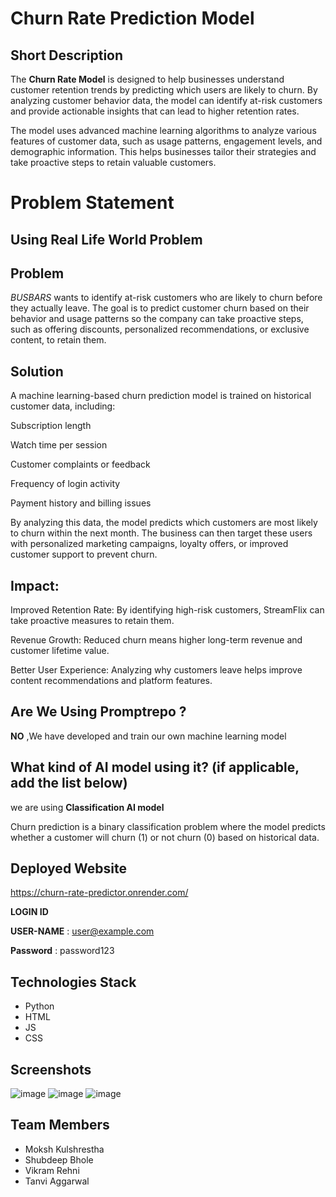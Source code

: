 
# Churn Rate Prediction Model 

## Short Description 
The **Churn Rate Model** is designed to help businesses understand customer retention trends by predicting which users are likely to churn. By analyzing customer behavior data, the model can identify at-risk customers and provide actionable insights that can lead to higher retention rates.

The model uses advanced machine learning algorithms to analyze various features of customer data, such as usage patterns, engagement levels, and demographic information. This helps businesses tailor their strategies and take proactive steps to retain valuable customers.



# Problem Statement
## Using Real Life World Problem 
## Problem
*BUSBARS* wants to identify at-risk customers who are likely to churn before they actually leave. The goal is to predict customer churn based on their behavior and usage patterns so the company can take proactive steps, such as offering discounts, personalized recommendations, or exclusive content, to retain them. 

## Solution 
A machine learning-based churn prediction model is trained on historical customer data, including:

Subscription length

Watch time per session

Customer complaints or feedback

Frequency of login activity

Payment history and billing issues

By analyzing this data, the model predicts which customers are most likely to churn within the next month. The business can then target these users with personalized marketing campaigns, loyalty offers, or improved customer support to prevent churn.

## Impact:
Improved Retention Rate: By identifying high-risk customers, StreamFlix can take proactive measures to retain them.

Revenue Growth: Reduced churn means higher long-term revenue and customer lifetime value.

Better User Experience: Analyzing why customers leave helps improve content recommendations and platform features.

## Are We Using Promptrepo ?
**NO** ,We have developed and train our own machine learning model

## What kind of AI model using it? (if applicable, add the list below)
we are using **Classification AI model**

Churn prediction is a binary classification problem where the model predicts whether a customer will churn (1) or not churn (0) based on historical data.

## Deployed Website 
https://churn-rate-predictor.onrender.com/

**LOGIN ID**

**USER-NAME** : user@example.com

**Password** : password123

## Technologies Stack  
- Python
- HTML
- JS
- CSS 


## Screenshots 

![image](https://github.com/user-attachments/assets/b30d4444-dc49-40a3-9de2-6325d0b3280b)
![image](https://github.com/user-attachments/assets/02f6c58c-64f6-4109-a531-1349d1a3f02e)
![image](https://github.com/user-attachments/assets/9b4c6574-2050-40f4-98c1-b7f2b1266b36)





## Team Members  
- Moksh Kulshrestha
- Shubdeep Bhole 
- Vikram Rehni 
- Tanvi Aggarwal







